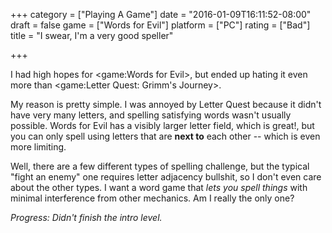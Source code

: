 +++
category = ["Playing A Game"]
date = "2016-01-09T16:11:52-08:00"
draft = false
game = ["Words for Evil"]
platform = ["PC"]
rating = ["Bad"]
title = "I swear, I'm a very good speller"

+++

I had high hopes for <game:Words for Evil>, but ended up hating it even more than <game:Letter Quest: Grimm's Journey>.

My reason is pretty simple.  I was annoyed by Letter Quest because it didn't have very many letters, and spelling satisfying words wasn't usually possible.  Words for Evil has a visibly larger letter field, which is great!, but you can only spell using letters that are <b>next to</b> each other -- which is even more limiting.

Well, there are a few different types of spelling challenge, but the typical "fight an enemy" one requires letter adjacency bullshit, so I don't even care about the other types.  I want a word game that <i>lets you spell things</i> with minimal interference from other mechanics.  Am I really the only one?

<i>Progress: Didn't finish the intro level.</i>
